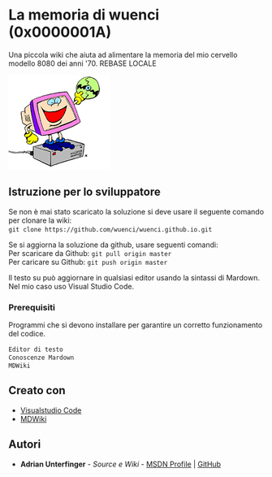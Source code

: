 ﻿# La memoria di wuenci (0x0000001A)

Una piccola wiki che aiuta ad alimentare la memoria del mio cervello modello 8080 dei anni '70. REBASE LOCALE

![Cervello modello 80-286](img-cervello-stupido.png)

## Istruzione per lo sviluppatore

Se non è mai stato scaricato la soluzione si deve usare il seguente comando per clonare la wiki:  
`git clone https://github.com/wuenci/wuenci.github.io.git`  

Se si aggiorna la soluzione da github, usare seguenti comandi:  
Per scaricare da Github: `git pull origin master`  
Per caricare su Github: `git push origin master`  

Il testo su può aggiornare in qualsiasi editor usando la sintassi di Mardown. Nel mio caso uso Visual Studio Code.  


### Prerequisiti

Programmi che si devono installare per garantire un corretto funzionamento del codice.

```
Editor di testo
Conoscenze Mardown
MDWiki
```

## Creato con

* [Visualstudio Code](https://code.visualstudio.com/)
* [MDWiki](http://dynalon.github.io/mdwiki/#!index.md)

## Autori

* **Adrian Unterfinger** - *Source e Wiki* - [MSDN Profile](https://social.msdn.microsoft.com/profile/wuenci/) | [GitHub](https://github.com/wuenci)
